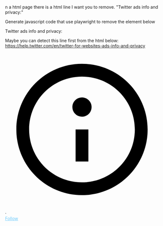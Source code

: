 
n a html page there is a html line I want you to remove. "Twitter ads info and privacy:"

Generate javascript code that use playwright to remove the element below



Twitter ads info and privacy:

Maybe you can detect this line first from the html below:  https://help.twitter.com/en/twitter-for-websites-ads-info-and-privacy

<a href="https://help.twitter.com/en/twitter-for-websites-ads-info-and-privacy" rel="noopener noreferrer nofollow" target="_blank" aria-label="Twitter Ads info and privacy" role="link" class="css-4rbku5 css-18t94o4 css-1dbjc4n r-sdzlij r-1loqt21 r-mabqd8 r-1777fci r-1jj8364 r-2eo2mk r-1ny4l3l r-o7ynqc r-6416eg r-1yvhtrz"><svg viewBox="0 0 24 24" aria-hidden="true" class="r-115tad6 r-4qtqp9 r-yyyyoo r-1xvli5t r-dnmrzs r-bnwqim r-1plcrui r-lrvibr"><g><path d="M13.5 8.5c0 .83-.67 1.5-1.5 1.5s-1.5-.67-1.5-1.5S11.17 7 12 7s1.5.67 1.5 1.5zM13 17v-5h-2v5h2zm-1 5.25c5.66 0 10.25-4.59 10.25-10.25S17.66 1.75 12 1.75 1.75 6.34 1.75 12 6.34 22.25 12 22.25zM20.25 12c0 4.56-3.69 8.25-8.25 8.25S3.75 16.56 3.75 12 7.44 3.75 12 3.75s8.25 3.69 8.25 8.25z"></path></g></svg></a>




<div class="css-1dbjc4n r-18u37iz r-1q142lx"><div dir="auto" aria-hidden="true" class="css-901oao r-115tad6 r-1q142lx r-1qd0xha r-a023e6 r-16dba41 r-rjixqe r-bcqeeo r-s1qlax r-qvutc0" style=""><span class="css-901oao css-16my406 r-poiln3 r-bcqeeo r-qvutc0">·</span></div><a href="https://twitter.com/intent/follow?ref_src=twsrc%5Etfw%7Ctwcamp%5Etweetembed%7Ctwterm%5E1647846016522104833%7Ctwgr%5E21384c3c7baf5ec3a2c7e55e71d61d5e696e6e6a%7Ctwcon%5Es1_&amp;ref_url=https%3A%2F%2Fpublish.twitter.com%2F%3Fquery%3Dhttps3A2F2Ftwitter.com2Fakmalfirdxus2Fstatus2F1646610766840119296theme%3Ddarkwidget%3DTweet&amp;screen_name=gen_ericai" dir="auto" rel="noopener noreferrer nofollow" target="_blank" role="link" class="css-4rbku5 css-18t94o4 css-901oao r-1loqt21 r-1qd0xha r-a023e6 r-b88u0q r-rjixqe r-bcqeeo r-qvutc0" style="color: rgb(107, 201, 251);"><span class="css-901oao css-16my406 r-poiln3 r-bcqeeo r-qvutc0">Follow</span></a></div>